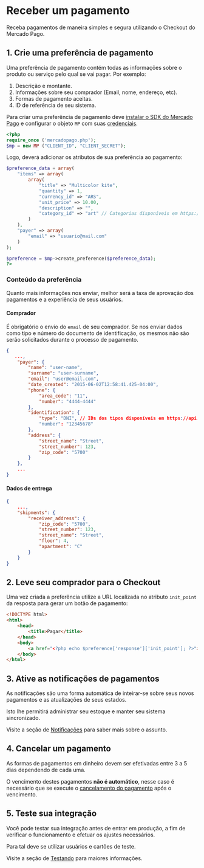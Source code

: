 # Receber um pagamento

Receba pagamentos de maneira simples e segura utilizando o Checkout do Mercado Pago.


## 1. Crie uma preferência de pagamento

Uma preferência de pagamento contém todas as informações sobre o produto ou serviço pelo qual se vai pagar. Por exemplo:

1. Descrição e montante.
2. Informações sobre seu comprador (Email, nome, endereço, etc).
3. Formas de pagamento aceitas.
4. ID de referência de seu sistema.

Para criar uma preferência de pagamento deve [instalar o SDK do Mercado Pago](https://github.com/mercadopago) e configurar o objeto `MP` com suas [credenciais](https://www.mercadopago.com/mlb/account/credentials?type=basic).

```php
<?php
require_once ('mercadopago.php');
$mp = new MP ("CLIENT_ID", "CLIENT_SECRET");
```

Logo, deverá adicionar os atributos de sua preferência ao pagamento:

```php
$preference_data = array(
	"items" => array(
		array(
			"title" => "Multicolor kite",
			"quantity" => 1,
			"currency_id" => "ARS",
			"unit_price" => 10.00,
			"description" => "",
			"category_id" => "art" // Categorias disponíveis em https://api.mercadopago.com/item_categories
		)
	),
	"payer" => array(
		"email" => "usuario@mail.com"
	)
);

$preference = $mp->create_preference($preference_data);
?>
```

### Conteúdo da preferência

Quanto mais informações nos enviar, melhor será a taxa de aprovação dos pagamentos e a experiência de seus usuários.

#### Comprador

É obrigatório o envio do `email` de seu comprador. Se nos enviar dados como tipo e número do documento de identificação, os mesmos não são serão solicitados durante o processo de pagamento.

```json
{
   ...,
	"payer": {
		"name": "user-name",
		"surname": "user-surname",
		"email": "user@email.com",
		"date_created": "2015-06-02T12:58:41.425-04:00",
		"phone": {
			"area_code": "11",
			"number": "4444-4444"
		},
		"identification": {
			"type": "DNI", // IDs dos tipos disponíveis em https://api.mercadopago.com/v1/identification_types
			"number": "12345678"
		},
		"address": {
			"street_name": "Street",
			"street_number": 123,
			"zip_code": "5700"
		} 
	},
	...
}
```

#### Dados de entrega

```json
{
	...,
	"shipments": {
		"receiver_address": {
			"zip_code": "5700",
			"street_number": 123,
			"street_name": "Street",
			"floor": 4,
			"apartment": "C"
		}
	}
}
```

## 2. Leve seu comprador para o Checkout

Uma vez criada a preferência utilize a URL localizada no atributo `init_point` da resposta para gerar um botão de pagamento:

```html
<!DOCTYPE html>
<html>
	<head>
		<title>Pagar</title>
	</head>
	<body>
		<a href="<?php echo $preference['response']['init_point']; ?>">Pay</a>
	</body>
</html>
```

## 3. Ative as notificações de pagamentos

As notificações são uma forma automática de inteirar-se sobre seus novos pagamentos e as atualizações de seus estados.

Isto lhe permitirá administrar seu estoque e manter seu sistema sincronizado.

Visite a seção de [Notificações](#) para saber mais sobre o assunto.

## 4. Cancelar um pagamento

As formas de pagamentos em dinheiro devem ser efetivadas entre 3 a 5 dias dependendo de cada uma.

O vencimento destes pagamentos **não é automático**, nesse caso é necessário que se execute o [cancelamento do pagamento](../account/refunds-and-cancellations.pt.md) após o vencimento.


## 5. Teste sua integração

Você pode testar sua integração antes de entrar em produção, a fim de verificar o funcionamento e efetuar os ajustes necessários.

Para tal deve se utilizar usuários e cartões de teste.

Visite a seção de [Testando](./testing.pt.md) para maiores informações.
